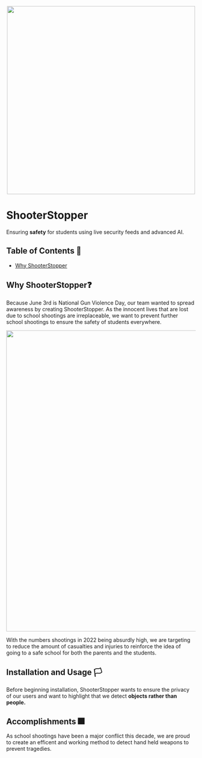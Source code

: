 <p align="center">
  <img src="https://github.com/frankchang1000/ShooterStopper/blob/main/docs/logo.png", width="500"/>
</p>

# ShooterStopper

Ensuring **safety** for students using live security feeds and advanced AI.


## Table of Contents 🧾
* [Why ShooterStopper](#why-shooterstopper)



## Why ShooterStopper❓
Because June 3rd is National Gun Violence Day, our team wanted to spread awareness by creating ShooterStopper. As the innocent lives that are lost due to school shootings are irreplaceable, we want to prevent further school shootings to ensure the safety of students everywhere.

<p align="center">
  <img src="https://github.com/frankchang1000/ShooterStopper/blob/main/docs/slides/statisitics.png", width="800"/>
</p>
With the numbers shootings in 2022 being absurdly high, we are targeting to reduce the amount of casualties and injuries to reinforce the idea of going to a safe school for both the parents and the students.







## Installation and Usage 🏳
Before beginning installation, ShooterStopper wants to ensure the privacy of our users and want to highlight that we detect **objects rather than people.**

## Accomplishments 🎆

As school shootings have been a major conflict this decade, we are proud to create an efficent and working method to detect hand held weapons to prevent tragedies.


